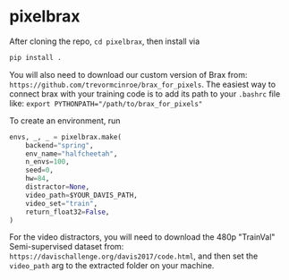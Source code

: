# pixelbrax

After cloning the repo, `cd pixelbrax`, then install via
```bash
pip install .
```

You will also need to download our custom version of Brax from: `https://github.com/trevormcinroe/brax_for_pixels`.
The easiest way to connect brax with your training code is to add its path to your `.bashrc` file like: `export PYTHONPATH="/path/to/brax_for_pixels"`

To create an environment, run
```python
envs, _, _ = pixelbrax.make(
    backend="spring",
    env_name="halfcheetah",
    n_envs=100,
    seed=0,
    hw=84,
    distractor=None,
    video_path=$YOUR_DAVIS_PATH,
    video_set="train",
    return_float32=False,
)
```

For the video distractors, you will need to download the 480p "TrainVal" Semi-supervised dataset from: `https://davischallenge.org/davis2017/code.html`, and then set the `video_path` arg to the extracted folder on your machine.

